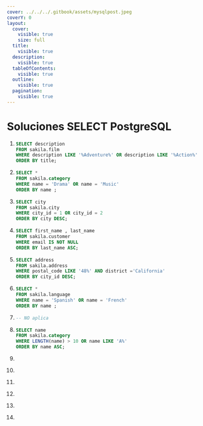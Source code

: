 ```yaml
---
cover: ../../../.gitbook/assets/mysqlpost.jpeg
coverY: 0
layout:
  cover:
    visible: true
    size: full
  title:
    visible: true
  description:
    visible: true
  tableOfContents:
    visible: true
  outline:
    visible: true
  pagination:
    visible: true
---
```


# Soluciones SELECT PostgreSQL



1. ```sql
   SELECT description
   FROM sakila.film 
   WHERE description LIKE '%Adventure%' OR description LIKE '%Action%'
   ORDER BY title;
   ```
2. ```sql
   SELECT * 
   FROM sakila.category
   WHERE name = 'Drama' OR name = 'Music'
   ORDER BY name ;
   ```
3. ```sql
   SELECT city 
   FROM sakila.city
   WHERE city_id = 1 OR city_id = 2
   ORDER BY city DESC; 
   ```
4. ```sql
   SELECT first_name , last_name
   FROM sakila.customer
   WHERE email IS NOT NULL 
   ORDER BY last_name ASC; 
   ```
5. ```sql
   SELECT address
   FROM sakila.address
   WHERE postal_code LIKE '48%' AND district ='California'
   ORDER BY city_id DESC; 
   ```
6. ```sql
   SELECT *
   FROM sakila.language
   WHERE name = 'Spanish' OR name = 'French'
   ORDER BY name ; 
   ```
7. ```sql
   -- NO aplica
   ```
8. ```sql
   SELECT name
   FROM sakila.category
   WHERE LENGTH(name) > 10 OR name LIKE 'A%'
   ORDER BY name ASC; 
   ```
9. ```sql
   ```
10. ```sql
    ```
11. ```sql
    ```
12. ```sql
    ```
13. ```sql
    ```
14. ```sql
    ```
